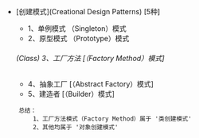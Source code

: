 
* [创建模式](Creational Design Patterns) [5种]

    * 1、单例模式 （Singleton）模式
    * 2、原型模式 （Prototype）模式
    ###### (Class) 3、工厂方法 [（Factory Method）模式]
    * 4、抽象工厂 [（Abstract Factory）模式]
    * 5、建造者  [（Builder）模式]

``` hql
    总结： 
        1、工厂方法模式（Factory Method）属于 '类创建模式'
        2、其他均属于 '对象创建模式'
```